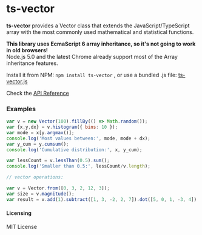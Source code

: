 ts-vector
=========

**ts-vector** provides a Vector class that extends the JavaScript/TypeScript array with the most commonly used mathematical and statistical functions.

**This library uses EcmaScript 6 array inheritance, so it's not going to work in old browsers!**<br/>
Node.js 5.0 and the latest Chrome already support most of the Array inheritance features. 

Install it from NPM: 
`npm install ts-vector`
, or use a bundled .js file: 
 [ts-vector.js](https://github.com/ggmod/ts-vector/releases/download/0.1.0/ts-vector-0.1.0.js)

Check the [API Reference](https://github.com/ggmod/ts-vector/wiki/API-reference) 

### Examples

```javascript
var v = new Vector(100).fillBy(() => Math.random());
var {x,y,dx} = v.histogram({ bins: 10 }); 
var mode = x[y.argmax()];
console.log('Most values between:', mode, mode + dx);
var y_cum = y.cumsum();
console.log('Cumulative distribution:', x, y_cum);

var lessCount = v.lessThan(0.5).sum();
console.log('Smaller than 0.5:', lessCount/v.length);

// vector operations:

var v = Vector.from([0, 3, 2, 12, 3]);
var size = v.magnitude();
var result = v.add(1).subtract([1, 3, -2, 2, 7]).dot([5, 0, 1, -3, 4]);
```

#### Licensing
MIT License
